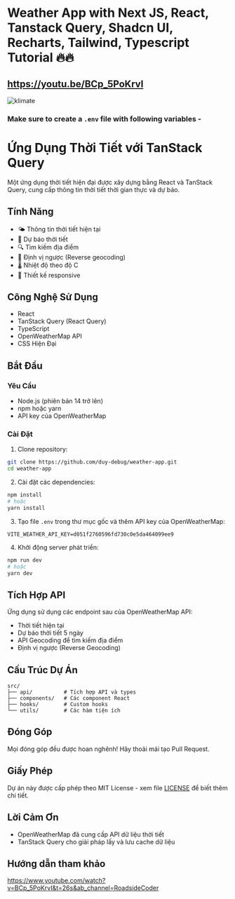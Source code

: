 # Weather App with Next JS, React, Tanstack Query, Shadcn UI, Recharts, Tailwind, Typescript Tutorial 🔥🔥
## https://youtu.be/BCp_5PoKrvI

![klimate](https://github.com/user-attachments/assets/03aed8a9-f2e1-4fcf-8628-5d1abd0c678c)

### Make sure to create a `.env` file with following variables -

# Ứng Dụng Thời Tiết với TanStack Query

Một ứng dụng thời tiết hiện đại được xây dựng bằng React và TanStack Query, cung cấp thông tin thời tiết thời gian thực và dự báo.

## Tính Năng

- 🌤️ Thông tin thời tiết hiện tại
- 📅 Dự báo thời tiết
- 🔍 Tìm kiếm địa điểm
- 📍 Định vị ngược (Reverse geocoding)
- 🌡️ Nhiệt độ theo độ C
- 🎯 Thiết kế responsive

## Công Nghệ Sử Dụng

- React
- TanStack Query (React Query)
- TypeScript
- OpenWeatherMap API
- CSS Hiện Đại

## Bắt Đầu

### Yêu Cầu

- Node.js (phiên bản 14 trở lên)
- npm hoặc yarn
- API key của OpenWeatherMap

### Cài Đặt

1. Clone repository:
```bash
git clone https://github.com/duy-debug/weather-app.git
cd weather-app
```

2. Cài đặt các dependencies:
```bash
npm install
# hoặc
yarn install
```

3. Tạo file `.env` trong thư mục gốc và thêm API key của OpenWeatherMap:
```
VITE_WEATHER_API_KEY=d051f2760596fd730c0e5da464099ee9
```

4. Khởi động server phát triển:
```bash
npm run dev
# hoặc
yarn dev
```

## Tích Hợp API

Ứng dụng sử dụng các endpoint sau của OpenWeatherMap API:
- Thời tiết hiện tại
- Dự báo thời tiết 5 ngày
- API Geocoding để tìm kiếm địa điểm
- Định vị ngược (Reverse Geocoding)

## Cấu Trúc Dự Án

```
src/
├── api/          # Tích hợp API và types
├── components/   # Các component React
├── hooks/        # Custom hooks
└── utils/        # Các hàm tiện ích
```

## Đóng Góp

Mọi đóng góp đều được hoan nghênh! Hãy thoải mái tạo Pull Request.

## Giấy Phép

Dự án này được cấp phép theo MIT License - xem file [LICENSE](LICENSE) để biết thêm chi tiết.

## Lời Cảm Ơn

- OpenWeatherMap đã cung cấp API dữ liệu thời tiết
- TanStack Query cho giải pháp lấy và lưu cache dữ liệu
## Hướng dẫn tham khảo
https://www.youtube.com/watch?v=BCp_5PoKrvI&t=26s&ab_channel=RoadsideCoder

